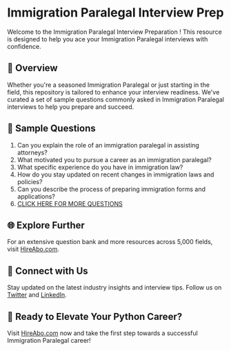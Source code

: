 # Immigration Paralegal Interview Prep

Welcome to the Immigration Paralegal Interview Preparation ! This resource is designed to help you ace your Immigration Paralegal interviews with confidence.

## 🚀 Overview

Whether you're a seasoned Immigration Paralegal or just starting in the field, this repository is tailored to enhance your interview readiness. We've curated a set of sample questions commonly asked in Immigration Paralegal interviews to help you prepare and succeed.

## 📝 Sample Questions

1. Can you explain the role of an immigration paralegal in assisting attorneys?
2. What motivated you to pursue a career as an immigration paralegal?
3. What specific experience do you have in immigration law?
4. How do you stay updated on recent changes in immigration laws and policies?
5. Can you describe the process of preparing immigration forms and applications?
6. [CLICK HERE FOR MORE QUESTIONS](https://hireabo.com/job/9_2_7/Immigration%20Paralegal)

## 🌐 Explore Further

For an extensive question bank and more resources across 5,000 fields, visit [HireAbo.com](https://www.hireabo.com).

## 📱 Connect with Us

Stay updated on the latest industry insights and interview tips. Follow us on [Twitter](https://twitter.com/hireabo) and [LinkedIn](https://www.linkedin.com/in/hire-abo-3609972a8/).

## 🚀 Ready to Elevate Your Python Career?

Visit [HireAbo.com](https://www.hireabo.com) now and take the first step towards a successful Immigration Paralegal career!